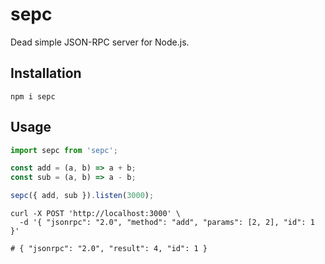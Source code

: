 # sepc

Dead simple JSON-RPC server for Node.js.

## Installation

```shell
npm i sepc
```

## Usage

```javascript
import sepc from 'sepc';

const add = (a, b) => a + b;
const sub = (a, b) => a - b;

sepc({ add, sub }).listen(3000);
```

```shell
curl -X POST 'http://localhost:3000' \
  -d '{ "jsonrpc": "2.0", "method": "add", "params": [2, 2], "id": 1 }'

# { "jsonrpc": "2.0", "result": 4, "id": 1 }
```
